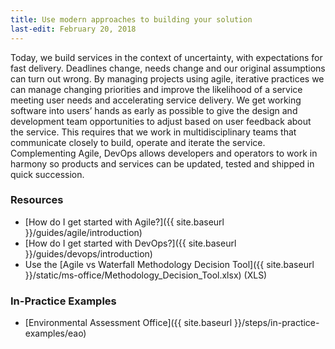 ```yaml
---
title: Use modern approaches to building your solution
last-edit: February 20, 2018
---
```


Today, we build services in the context of uncertainty, with expectations for fast delivery. Deadlines change, needs change and our original assumptions can turn out wrong. By managing projects using agile, iterative practices we can manage changing priorities and improve the likelihood of a service meeting user needs and accelerating service delivery. We get working software into users’ hands as early as possible to give the design and development team opportunities to adjust based on user feedback about the service. This requires that we work in multidisciplinary teams that communicate closely to build, operate and iterate the service. Complementing Agile, DevOps allows developers and operators to work in harmony so products and services can be updated, tested and shipped in quick succession.

### Resources

* [How do I get started with Agile?]({{ site.baseurl }}/guides/agile/introduction)
* [How do I get started with DevOps?]({{ site.baseurl }}/guides/devops/introduction)
* Use the [Agile vs Waterfall Methodology Decision Tool]({{ site.baseurl }}/static/ms-office/Methodology_Decision_Tool.xlsx) (XLS)

### In-Practice Examples

* [Environmental Assessment Office]({{ site.baseurl }}/steps/in-practice-examples/eao)
